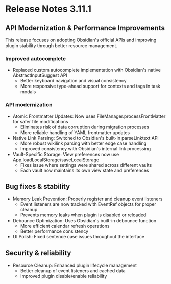 # Release Notes 3.11.1

## API Modernization & Performance Improvements

This release focuses on adopting Obsidian's official APIs and improving plugin stability through better resource management.

### Improved autocomplete

- Replaced custom autocomplete implementation with Obsidian's native AbstractInputSuggest API
  - Better keyboard navigation and visual consistency
  - More responsive type-ahead support for contexts and tags in task modals

### API modernization

- Atomic Frontmatter Updates: Now uses FileManager.processFrontMatter for safer file modifications
  - Eliminates risk of data corruption during migration processes
  - More reliable handling of YAML frontmatter updates
- Native Link Parsing: Switched to Obsidian's built-in parseLinktext API
  - More robust wikilink parsing with better edge case handling
  - Improved consistency with Obsidian's internal link processing
- Vault-Specific Storage: View preferences now use App.loadLocalStorage/saveLocalStorage
  - Fixes issue where settings were shared across different vaults
  - Each vault now maintains its own view state and preferences

## Bug fixes & stability

- Memory Leak Prevention: Properly register and cleanup event listeners
  - Event listeners are now tracked with EventRef objects for proper cleanup
  - Prevents memory leaks when plugin is disabled or reloaded
- Debounce Optimization: Uses Obsidian's built-in debounce function
  - More efficient calendar refresh operations
  - Better performance consistency
- UI Polish: Fixed sentence case issues throughout the interface

## Security & reliability

- Resource Cleanup: Enhanced plugin lifecycle management
  - Better cleanup of event listeners and cached data
  - Improved plugin disable/enable reliability


